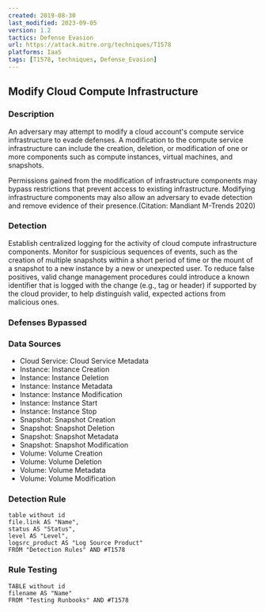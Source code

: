```yaml
---
created: 2019-08-30
last_modified: 2023-09-05
version: 1.2
tactics: Defense Evasion
url: https://attack.mitre.org/techniques/T1578
platforms: IaaS
tags: [T1578, techniques, Defense_Evasion]
---
```


## Modify Cloud Compute Infrastructure

### Description

An adversary may attempt to modify a cloud account's compute service infrastructure to evade defenses. A modification to the compute service infrastructure can include the creation, deletion, or modification of one or more components such as compute instances, virtual machines, and snapshots.

Permissions gained from the modification of infrastructure components may bypass restrictions that prevent access to existing infrastructure. Modifying infrastructure components may also allow an adversary to evade detection and remove evidence of their presence.(Citation: Mandiant M-Trends 2020)

### Detection

Establish centralized logging for the activity of cloud compute infrastructure components. Monitor for suspicious sequences of events, such as the creation of multiple snapshots within a short period of time or the mount of a snapshot to a new instance by a new or unexpected user. To reduce false positives, valid change management procedures could introduce a known identifier that is logged with the change (e.g., tag or header) if supported by the cloud provider, to help distinguish valid, expected actions from malicious ones.

### Defenses Bypassed



### Data Sources

  - Cloud Service: Cloud Service Metadata
  -  Instance: Instance Creation
  -  Instance: Instance Deletion
  -  Instance: Instance Metadata
  -  Instance: Instance Modification
  -  Instance: Instance Start
  -  Instance: Instance Stop
  -  Snapshot: Snapshot Creation
  -  Snapshot: Snapshot Deletion
  -  Snapshot: Snapshot Metadata
  -  Snapshot: Snapshot Modification
  -  Volume: Volume Creation
  -  Volume: Volume Deletion
  -  Volume: Volume Metadata
  -  Volume: Volume Modification
### Detection Rule

```dataview
table without id
file.link AS "Name",
status AS "Status",
level AS "Level",
logsrc_product AS "Log Source Product"
FROM "Detection Rules" AND #T1578
```

### Rule Testing

```dataview
TABLE without id
filename AS "Name"
FROM "Testing Runbooks" AND #T1578
```
